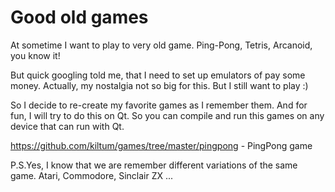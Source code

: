 # Good old games

At sometime I want to play to very old game. Ping-Pong, Tetris, Arcanoid, you know it!

But quick googling told me, that I need to set up emulators of pay some money. 
Actually, my nostalgia not so big for this. But I still want to play :)

So I decide to re-create my favorite games as I remember them. And for fun, I will try
to do this on Qt. So you can compile and run this games on any device that can run with Qt. 

https://github.com/kiltum/games/tree/master/pingpong - PingPong game

P.S.Yes, I know that we are 
remember different variations of the same game. Atari, Commodore, Sinclair ZX ...

